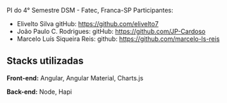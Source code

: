 PI do 4° Semestre
DSM - Fatec, Franca-SP
Participantes:

- Elivelto Silva
    gitHub: https://github.com/elivelto7
- João Paulo C. Rodrigues:
    gitHub: https://github.com/JP-Cardoso
- Marcelo Luís Siqueira Reis:
    github: https://github.com/marcelo-ls-reis

## Stacks utilizadas

**Front-end:** Angular, Angular Material, Charts.js

**Back-end:** Node, Hapi
